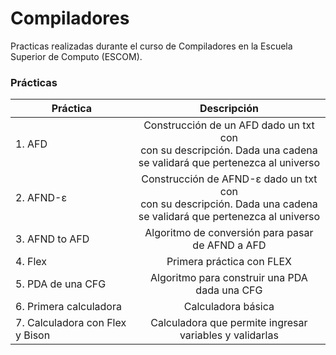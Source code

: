 # Compiladores
Practicas realizadas durante el curso de Compiladores en la Escuela Superior de Computo (ESCOM).

### Prácticas
| Práctica      | Descripción                 | 
| ------------- |:---------------------------:| 
| 1. AFD | Construcción de un AFD dado un txt con <br> con su descripción. Dada una cadena <br> se validará que pertenezca al universo|        
| 2. AFND-ε | Construcción de AFND-ε dado un txt con <br> con su descripción. Dada una cadena <br> se validará que pertenezca al universo|   
| 3. AFND to AFD | Algoritmo de conversión para pasar de AFND a AFD |
| 4. Flex | Primera práctica con FLEX |
| 5. PDA de una CFG | Algoritmo para construir una PDA dada una CFG |
| 6. Primera calculadora | Calculadora básica |
| 7. Calculadora con Flex y Bison | Calculadora que permite ingresar variables y validarlas |

